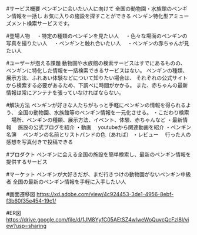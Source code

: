 #サービス概要
ペンギンに会いたい人に向けて
全国の動物園・水族館のペンギン情報を一括し
お気に入りの施設を探すことができる
ペンギン特化型アミューズメント検索サービスです。

#登場人物
　・特定の種類のペンギンを見たい人
　・色々な場面のペンギンの写真を撮りたい人
　・ペンギンと触れ合いたい人
　・ペンギンの赤ちゃんが見たい人

#ユーザーが抱える課題
動物園や水族館の検索サービスはすでにあるものの、
ペンギンに特化した情報を一括検索できるサービスはない。
ペンギンの種類、展示方法、ふれあい体験などについて知りたい場合は、
それぞれの公式サイトから検索する必要があるため、下調べに時間がかかる。
また、赤ちゃんの最新情報は常にアンテナを張っていなければならない。

#解決方法
ペンギンが好きな人たちがもっと手軽にペンギンの情報を得られるよう、
全国の動物園、水族館等のペンギン情報を一元化させる。
・こだわり検索
　場所、ペンギンの種類、展示方法、イベント、体験、赤ちゃんなど
・最新情報
　施設の公式ブログを紹介
・動画
　youtubeから関連動画を紹介
・ペンギン名簿
　ペンギンの名前とリストバンドの色（あれば）
・レビュー
　行った人の感想を写真付きで投稿できる

#プロダクト
ペンギンに会える全国の施設を簡単検索し、最新のペンギン情報を提供するサービス

#マーケット
ペンギンが大好きだが、まだ行きつけの動物園がないペンギン中級者
全国の最新のペンギン情報を手軽に入手したい人

#画面遷移図
https://xd.adobe.com/view/4c924453-3de1-4956-8ebf-f3b60f35e454-19c1/

#ER図
https://drive.google.com/file/d/1JM8YyfC05AEtSZ4wlweWoQuvcQcFzI8l/view?usp=sharing

